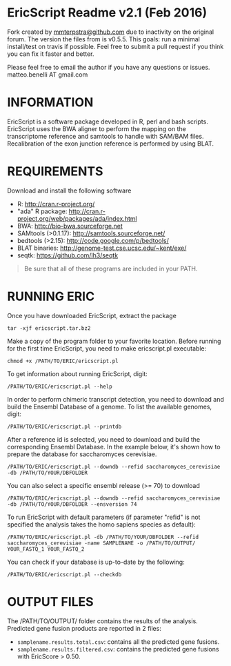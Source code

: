 

# EricScript Readme v2.1 (Feb 2016)

Fork created by mmterpstra@github.com due to inactivity on the original forum. The version the files from is v0.5.5. 
This goals: run a minimal install/test on travis if possible. Feel free to submit a pull request if you think you can fix it faster and better.

Please feel free to email the author if you have any questions or issues.
matteo.benelli AT gmail.com

# INFORMATION

EricScript is a software package developed in R, perl and bash scripts.
EricScript uses the BWA aligner to perform the mapping on the transcriptome reference and samtools to handle with SAM/BAM files. Recalibration of the exon junction reference is performed by using BLAT.

# REQUIREMENTS

Download and install the following software

- R: http://cran.r-project.org/
- "ada" R package: http://cran.r-project.org/web/packages/ada/index.html
- BWA: http://bio-bwa.sourceforge.net
- SAMtools (>0.1.17): http://samtools.sourceforge.net/
- bedtools (>2.15): http://code.google.com/p/bedtools/
- BLAT binaries: http://genome-test.cse.ucsc.edu/~kent/exe/
- seqtk: https://github.com/lh3/seqtk

> Be sure that all of these programs are included in your PATH.


# RUNNING ERIC

Once you have downloaded EricScript, extract the package

```
tar -xjf ericscript.tar.bz2
```

Make a copy of the program folder to your favorite location. Before running for the first time EricScript, you need to make ericscript.pl executable:

```
chmod +x /PATH/TO/ERIC/ericscript.pl
```

To get information about running EricScript, digit:

```
/PATH/TO/ERIC/ericscript.pl --help
```

In order to perform chimeric transcript detection, you need to download and build the Ensembl Database of a genome. To list the available genomes, digit:

```
/PATH/TO/ERIC/ericscript.pl --printdb
```

After a reference id is selected, you need to download and build the corresponding Ensembl Database. In the example below, it's shown how to prepare the database for saccharomyces cerevisiae.

```
/PATH/TO/ERIC/ericscript.pl --downdb --refid saccharomyces_cerevisiae -db /PATH/TO/YOUR/DBFOLDER
```

You can also select a specific ensembl release (>= 70) to download 

```
/PATH/TO/ERIC/ericscript.pl --downdb --refid saccharomyces_cerevisiae -db /PATH/TO/YOUR/DBFOLDER --ensversion 74
```

To run EricScript with default parameters (if parameter "refid" is not specified the analysis takes the homo sapiens species as default):

```
/PATH/TO/ERIC/ericscript.pl -db /PATH/TO/YOUR/DBFOLDER --refid saccharomyces_cerevisiae -name SAMPLENAME -o /PATH/TO/OUTPUT/ YOUR_FASTQ_1 YOUR_FASTQ_2 
```

You can check if your database is up-to-date by the following:

```
/PATH/TO/ERIC/ericscript.pl --checkdb

```

# OUTPUT FILES

The /PATH/TO/OUTPUT/ folder contains the results of the analysis. Predicted gene fusion products are reported in 2 files:
- `samplename.results.total.csv`: contains all the predicted gene fusions.
- `samplename.results.filtered.csv`: contains the predicted gene fusions with EricScore > 0.50.
